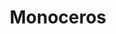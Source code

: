 ---
title: "Monoceros"
hashtag: monoceros
borders:
  - Canis Major
  - Canis Minor
  - Gemini
  - Hydra
  - Lepus
  - Orion
  - Puppis
tags:
  - Constellation
---